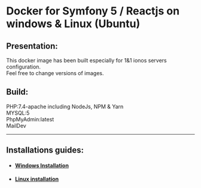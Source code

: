 # Docker for Symfony 5 / Reactjs on windows & Linux (Ubuntu)

## Presentation:
This docker image has been built especially for 1&1 ionos servers configuration.<br> Feel free to change versions of images.<br>

## Build:
PHP:7.4-apache including NodeJs, NPM & Yarn<br>
MYSQL:5<br>
PhpMyAdmin:latest<br>
MailDev

____
## Installations guides:

* #### [Windows Installation](/docs/windows.md)<br>
* #### [Linux installation](/docs/linux.md)